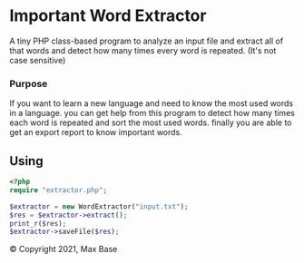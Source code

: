 # Important Word Extractor

A tiny PHP class-based program to analyze an input file and extract all of that words and detect how many times every word is repeated. (It's not case sensitive)

### Purpose

If you want to learn a new language and need to know the most used words in a language. you can get help from this program to detect how many times each word is repeated and sort the most used words. finally you are able to get an export report to know important words.

## Using

```php
<?php
require "extractor.php";

$extractor = new WordExtractor("input.txt");
$res = $extractor->extract();
print_r($res);
$extractor->saveFile($res);
```

© Copyright 2021, Max Base
